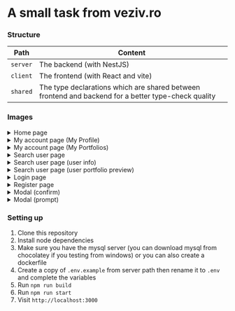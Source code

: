 # A small task from veziv.ro

### Structure

| Path     | Content                                                                                             |
| -------- | --------------------------------------------------------------------------------------------------- |
| `server` | The backend (with NestJS)                                                                           |
| `client` | The frontend (with React and vite)                                                                  |
| `shared` | The type declarations which are shared between frontend and backend for a better type-check quality |

### Images

<details>
<summary>Home page</summary>
<img src="https://i.imgur.com/KbLo2kC.png" />
</details>

<details>
<summary>My account page (My Profile)</summary>
<img src="https://i.imgur.com/ghqwIgx.png" />
</details>

<details>
<summary>My account page (My Portfolios)</summary>
<img src="https://i.imgur.com/zTxr7tQ.png" />
</details>

<details>
<summary>Search user page</summary>
<img src="https://i.imgur.com/WRQ3qxQ.png" />
</details>

<details>
<summary>Search user page (user info)</summary>
<img src="https://i.imgur.com/leH5JJ4.png" />
</details>

<details>
<summary>Search user page (user portfolio preview)</summary>
<img src="https://i.imgur.com/dBeap76.png" />
</details>

<details>
<summary>Login page</summary>
<img src="https://i.imgur.com/Fr5rH8G.png" />
</details>

<details>
<summary>Register page</summary>
<img src="https://i.imgur.com/SgP3JRL.png" />
</details>

<details>
<summary>Modal (confirm)</summary>
<img src="https://i.imgur.com/VMryNlh.png" />
</details>

<details>
<summary>Modal (prompt)</summary>
<img src="https://i.imgur.com/yzuzhk2.png" />
</details>

### Setting up

1. Clone this repository
2. Install node dependencies
3. Make sure you have the mysql server (you can download mysql from chocolatey if you testing from windows) or you can also create a dockerfile
4. Create a copy of `.env.example` from server path then rename it to `.env` and complete the variables
5. Run `npm run build`
6. Run `npm run start`
7. Visit `http://localhost:3000`

